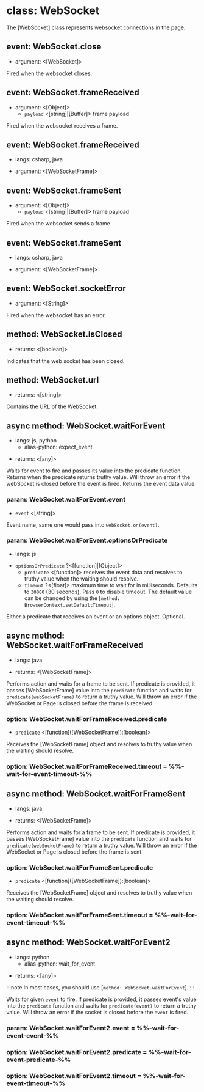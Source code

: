 # class: WebSocket

The [WebSocket] class represents websocket connections in the page.

## event: WebSocket.close
- argument: <[WebSocket]>

Fired when the websocket closes.

## event: WebSocket.frameReceived
- argument: <[Object]>
  - `payload` <[string]|[Buffer]> frame payload

Fired when the websocket receives a frame.

## event: WebSocket.frameReceived
* langs: csharp, java
- argument: <[WebSocketFrame]>

## event: WebSocket.frameSent
- argument: <[Object]>
  - `payload` <[string]|[Buffer]> frame payload

Fired when the websocket sends a frame.

## event: WebSocket.frameSent
* langs: csharp, java
- argument: <[WebSocketFrame]>

## event: WebSocket.socketError
- argument: <[String]>

Fired when the websocket has an error.

## method: WebSocket.isClosed
- returns: <[boolean]>

Indicates that the web socket has been closed.

## method: WebSocket.url
- returns: <[string]>

Contains the URL of the WebSocket.

## async method: WebSocket.waitForEvent
* langs: js, python
  - alias-python: expect_event
- returns: <[any]>

Waits for event to fire and passes its value into the predicate function. Returns when the predicate returns truthy
value. Will throw an error if the webSocket is closed before the event is fired. Returns the event data value.

### param: WebSocket.waitForEvent.event
- `event` <[string]>

Event name, same one would pass into `webSocket.on(event)`.

### param: WebSocket.waitForEvent.optionsOrPredicate
* langs: js
- `optionsOrPredicate` ?<[function]|[Object]>
  - `predicate` <[function]> receives the event data and resolves to truthy value when the waiting should resolve.
  - `timeout` ?<[float]> maximum time to wait for in milliseconds. Defaults to `30000` (30 seconds). Pass `0` to disable timeout. The default value can be changed by using the [`method: BrowserContext.setDefaultTimeout`].

Either a predicate that receives an event or an options object. Optional.

## async method: WebSocket.waitForFrameReceived
* langs: java
- returns: <[WebSocketFrame]>

Performs action and waits for a frame to be sent. If predicate is provided, it passes
[WebSocketFrame] value into the `predicate` function and waits for `predicate(webSocketFrame)` to return a truthy value.
Will throw an error if the WebSocket or Page is closed before the frame is received.

### option: WebSocket.waitForFrameReceived.predicate
- `predicate` <[function]\([WebSocketFrame]\):[boolean]>

Receives the [WebSocketFrame] object and resolves to truthy value when the waiting should resolve.

### option: WebSocket.waitForFrameReceived.timeout = %%-wait-for-event-timeout-%%

## async method: WebSocket.waitForFrameSent
* langs: java
- returns: <[WebSocketFrame]>

Performs action and waits for a frame to be sent. If predicate is provided, it passes
[WebSocketFrame] value into the `predicate` function and waits for `predicate(webSocketFrame)` to return a truthy value.
Will throw an error if the WebSocket or Page is closed before the frame is sent.

### option: WebSocket.waitForFrameSent.predicate
- `predicate` <[function]\([WebSocketFrame]\):[boolean]>

Receives the [WebSocketFrame] object and resolves to truthy value when the waiting should resolve.

### option: WebSocket.waitForFrameSent.timeout = %%-wait-for-event-timeout-%%

## async method: WebSocket.waitForEvent2
* langs: python
  - alias-python: wait_for_event
- returns: <[any]>

:::note
In most cases, you should use [`method: WebSocket.waitForEvent`].
:::

Waits for given `event` to fire. If predicate is provided, it passes
event's value into the `predicate` function and waits for `predicate(event)` to return a truthy value.
Will throw an error if the socket is closed before the `event` is fired.

### param: WebSocket.waitForEvent2.event = %%-wait-for-event-event-%%
### option: WebSocket.waitForEvent2.predicate = %%-wait-for-event-predicate-%%
### option: WebSocket.waitForEvent2.timeout = %%-wait-for-event-timeout-%%
